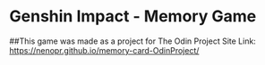 # Genshin Impact - Memory Game
##This game was made as a project for The Odin Project
Site Link: https://nenopr.github.io/memory-card-OdinProject/
